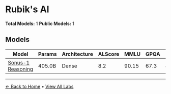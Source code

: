 # Rubik's AI

**Total Models:** 1
**Public Models:** 1

## Models

| Model | Params | Architecture | ALScore | MMLU | GPQA | Released | Status |
|-------|--------|--------------|---------|------|------|----------|--------|
| [Sonus-1 Reasoning](../models/rubiks-ai/sonus-1-reasoning.md) | 405.0B | Dense | 8.2 | 90.15 | 67.3 | Jan/2025 | 🟢 |

---

[← Back to Home](../README.md) • [View All Labs](../labs/)
